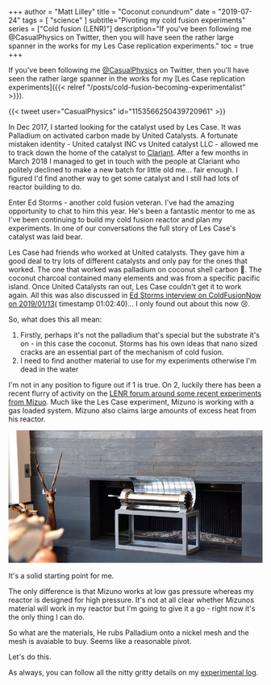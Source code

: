 +++
author = "Matt Lilley"
title = "Coconut conundrum"
date = "2019-07-24"
tags = [
    "science"
]
subtitle="Pivoting my cold fusion experiments"
series = ["Cold fusion (LENR)"]
description="If you've been following me @CasualPhysics on Twitter, then you will have seen the rather large spanner in the works for my Les Case replication experiments."
toc = true
+++

If you've been following me [@CasualPhysics](https://twitter.com/CasualPhysics) on Twitter, then you'll have seen the rather large spanner in the works for my [Les Case replication experiments]({{< relref "/posts/cold-fusion-becoming-experimentalist" >}}).

{{< tweet user="CasualPhysics" id="1153566250439720961" >}}

In Dec 2017, I started looking for the catalyst used by Les Case. It was Palladium on activated carbon made by United Catalysts. A fortunate mistaken identity - United catalyst INC vs United catalyst LLC - allowed me to track down the home of the catalyst to [Clariant](https://www.clariant.com/). After a few months in March 2018 I managed to get in touch with the people at Clariant who politely declined to make a new batch for little old me... fair enough. I figured I'd find another way to get some catalyst and I still had lots of reactor building to do. 

Enter Ed Storms - another cold fusion veteran. I've had the amazing opportunity to chat to him this year. He's been a fantastic mentor to me as I've been continuing to build my cold fusion reactor and plan my experiments. In one of our conversations the full story of Les Case's catalyst was laid bear.

Les Case had friends who worked at United catalysts. They gave him a good deal to try lots of different catalysts and only pay for the ones that worked. The one that worked was palladium on coconut shell carbon  🥥. The coconut charcoal contained many elements and was from a specific pacific island. Once United Catalysts ran out, Les Case couldn't get it to work again. All this was also discussed in [Ed Storms interview on ColdFusionNow on 2019/01/13](http://www.coldfusionnow.com/podcast/Ruby-Carat-Edmund-Storms-Cold-Fusion-Now-019.mp3)( timestamp 01:02:40)... I only found out about this now 😢.

So, what does this all mean:
1. Firstly, perhaps it's not the palladium that's special but the substrate it's on - in this case the coconut. Storms has his own ideas that nano sized cracks are an essential part of the mechanism of cold fusion.
2. I need to find another material to use for my experiments otherwise I'm dead in the water

I'm not in any position to figure out if 1 is true. On 2, luckily there has been a recent flurry of activity on the [LENR forum around some recent experiments from Mizuo](https://www.lenr-forum.com/forum/thread/6017-mizuno-replication-and-materials-only/?pageNo=1). Much like the Les Case experiment, Mizuno is working with a gas loaded system. Mizuno also claims large amounts of excess heat from his reactor.

![Mizuno reactor](mizuno.jpg "300W input and reportedly 3000W output 😱")

It's a solid starting point for me. 

The only difference is that Mizuno works at low gas pressure whereas my reactor is designed for high pressure. It's not at all clear whether Mizunos material will work in my reactor but I'm going to give it a go - right now it's the only thing I can do.

So what are the materials, He rubs Palladium onto a nickel mesh and the mesh is avaiable to buy. Seems like a reasonable pivot.

Let's do this.

As always, you can follow all the nitty gritty details on my [experimental log](https://gitlab.com/mklilley/lenr/-/issues/1).